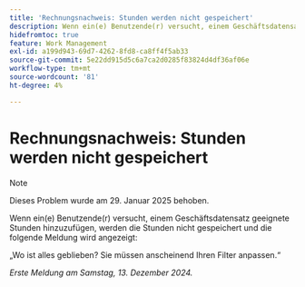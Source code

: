 ```yaml
---
title: 'Rechnungsnachweis: Stunden werden nicht gespeichert'
description: Wenn ein(e) Benutzende(r) versucht, einem Geschäftsdatensatz berechtigte Stunden hinzuzufügen, werden die Stunden nicht gespeichert und eine Meldung wird angezeigt.
hidefromtoc: true
feature: Work Management
exl-id: a199d943-69d7-4262-8fd8-ca8ff4f5ab33
source-git-commit: 5e22dd915d5c6a7ca2d0285f83824d4df36af06e
workflow-type: tm+mt
source-wordcount: '81'
ht-degree: 4%

---
```


# Rechnungsnachweis: Stunden werden nicht gespeichert

>[!NOTE]
>
>Dieses Problem wurde am 29. Januar 2025 behoben.

Wenn ein(e) Benutzende(r) versucht, einem Geschäftsdatensatz geeignete Stunden hinzuzufügen, werden die Stunden nicht gespeichert und die folgende Meldung wird angezeigt:

„Wo ist alles geblieben? Sie müssen anscheinend Ihren Filter anpassen.“

_Erste Meldung am Samstag, 13. Dezember 2024._
